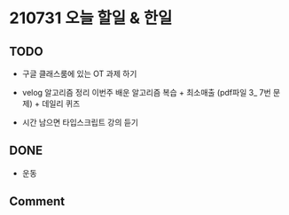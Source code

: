 # 210731 오늘 할일 & 한일

## TODO

- 구글 클래스룸에 있는 OT 과제 하기

- velog 알고리즘 정리
이번주 배운 알고리즘 복습 + 최소매출 (pdf파일 3_  7번 문제) + 데일리 퀴즈


- 시간 남으면 타입스크립트 강의 듣기

## DONE

- 운동


## Comment




